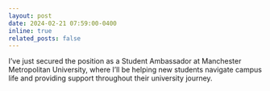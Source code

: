 ```yaml
---
layout: post
date: 2024-02-21 07:59:00-0400
inline: true
related_posts: false
---
```


I’ve just secured the position as a Student Ambassador at Manchester Metropolitan University, where I’ll be helping new students navigate campus life and providing support throughout their university journey.